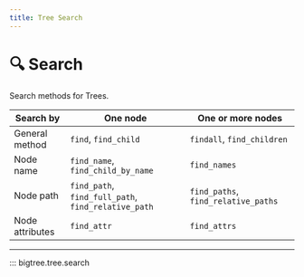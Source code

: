 ```yaml
---
title: Tree Search
---
```


# 🔍 Search

Search methods for Trees.

| Search by           | One node                                            | One or more nodes                   |
|---------------------|-----------------------------------------------------|-------------------------------------|
| General method      | `find`, `find_child`                                | `findall`, `find_children`          |
| Node name           | `find_name`, `find_child_by_name`                   | `find_names`                        |
| Node path           | `find_path`, `find_full_path`, `find_relative_path` | `find_paths`, `find_relative_paths` |
| Node attributes     | `find_attr`                                         | `find_attrs`                        |

-----

::: bigtree.tree.search
